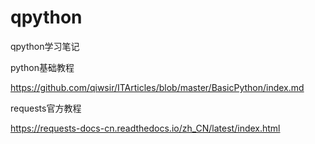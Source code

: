 # qpython
qpython学习笔记


python基础教程


https://github.com/qiwsir/ITArticles/blob/master/BasicPython/index.md


requests官方教程


https://requests-docs-cn.readthedocs.io/zh_CN/latest/index.html

